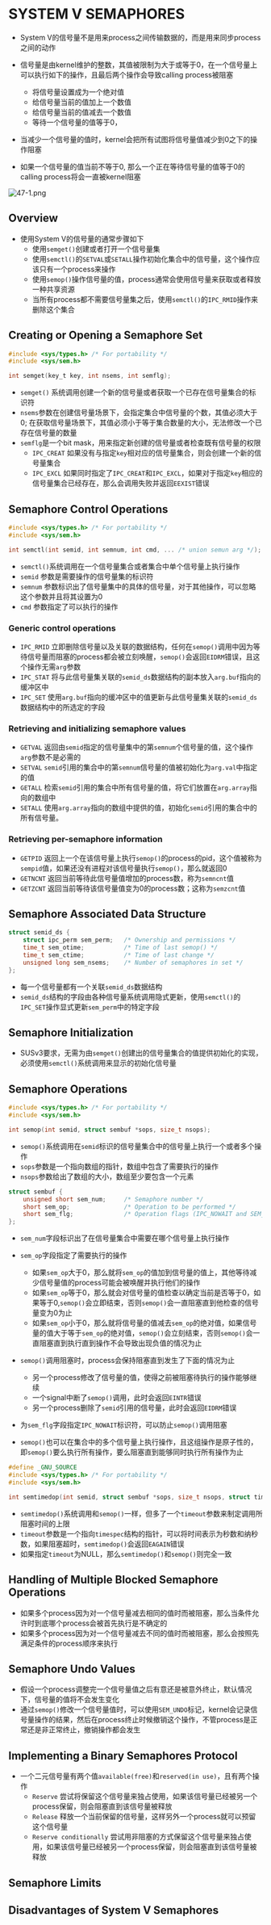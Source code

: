 # SYSTEM V SEMAPHORES

- System V的信号量不是用来process之间传输数据的，而是用来同步process之间的动作
- 信号量是由kernel维护的整数，其值被限制为大于或等于0，在一个信号量上可以执行如下的操作，且最后两个操作会导致calling process被阻塞
	- 将信号量设置成为一个绝对值
	- 给信号量当前的值加上一个数值
	- 给信号量当前的值减去一个数值
	- 等待一个信号量的值等于0，

- 当减少一个信号量的值时，kernel会把所有试图将信号量值减少到0之下的操作阻塞
- 如果一个信号量的值当前不等于0, 那么一个正在等待信号量的值等于0的calling process将会一直被kernel阻塞

![47-1.png](./img/47-1.png)

## Overview

- 使用System V的信号量的通常步骤如下
	- 使用`semget()`创建或者打开一个信号量集
	- 使用`semctl()`的`SETVAL`或`SETALL`操作初始化集合中的信号量，这个操作应该只有一个process来操作
	- 使用`semop()`操作信号量的值，process通常会使用信号量来获取或者释放一种共享资源
	- 当所有process都不需要信号量集之后，使用`semctl()`的`IPC_RMID`操作来删除这个集合

## Creating or Opening a Semaphore Set

```c
#include <sys/types.h> /* For portability */
#include <sys/sem.h>

int semget(key_t key, int nsems, int semflg);
```

- `semget()` 系统调用创建一个新的信号量或者获取一个已存在信号量集合的标识符
- `nsems`参数在创建信号量场景下，会指定集合中信号量的个数，其值必须大于0; 在获取信号量场景下，其值必须小于等于集合数量的大小，无法修改一个已存在信号量的数量
- `semflg`是一个bit mask，用来指定新创建的信号量或者检查既有信号量的权限
	- `IPC_CREAT` 如果没有与指定`key`相对应的信号量集合，则会创建一个新的信号量集合
	- `IPC_EXCL` 如果同时指定了`IPC_CREAT`和`IPC_EXCL`，如果对于指定`key`相应的信号量集合已经存在，那么会调用失败并返回`EEXIST`错误

## Semaphore Control Operations

```c
#include <sys/types.h> /* For portability */
#include <sys/sem.h>

int semctl(int semid, int semnum, int cmd, ... /* union semun arg */);
```

- `semctl()`系统调用在一个信号量集合或者集合中单个信号量上执行操作
- `semid` 参数是需要操作的信号量集的标识符
- `semnum` 参数标识出了信号量集中的具体的信号量，对于其他操作，可以忽略这个参数并且将其设置为0
- `cmd` 参数指定了可以执行的操作

### Generic control operations

- `IPC_RMID` 立即删除信号量以及关联的数据结构，任何在`semop()`调用中因为等待信号量而阻塞的process都会被立刻唤醒，`semop()`会返回`EIDRM`错误，且这个操作无需`arg`参数
- `IPC_STAT` 将与此信号量集关联的`semid_ds`数据结构的副本放入`arg.buf`指向的缓冲区中
- `IPC_SET` 使用`arg.buf`指向的缓冲区中的值更新与此信号量集关联的`semid_ds`数据结构中的所选定的字段

### Retrieving and initializing semaphore values

- `GETVAL` 返回由`semid`指定的信号量集中的第`semnum`个信号量的值，这个操作`arg`参数不是必需的
- `SETVAL` `semid`引用的集合中的第`semnum`信号量的值被初始化为`arg.val`中指定的值
- `GETALL` 检索`semid`引用的集合中所有信号量的值，将它们放置在`arg.array`指向的数组中
- `SETALL` 使用`arg.array`指向的数组中提供的值，初始化`semid`引用的集合中的所有信号量。

### Retrieving per-semaphore information

- `GETPID` 返回上一个在该信号量上执行`semop()`的process的pid，这个值被称为`sempid`值，如果还没有进程对该信号量执行`semop()`，那么就返回0
- `GETNCNT` 返回当前等待此信号量值增加的process数，称为`semncnt`值
- `GETZCNT` 返回当前等待该信号量值变为0的process数；这称为`semzcnt`值

## Semaphore Associated Data Structure

```c
struct semid_ds {   
    struct ipc_perm sem_perm; 	/* Ownership and permissions */   
    time_t sem_otime; 			/* Time of last semop() */
    time_t sem_ctime;			/* Time of last change */
    unsigned long sem_nsems; 	/* Number of semaphores in set */
};
```

- 每一个信号量都有一个关联`semid_ds`数据结构
- `semid_ds`结构的字段由各种信号量系统调用隐式更新，使用`semctl()`的`IPC_SET`操作显式更新`sem_perm`中的特定字段

## Semaphore Initialization

- SUSv3要求，无需为由`semget()`创建出的信号量集合的值提供初始化的实现，必须使用`semctl()`系统调用来显示的初始化信号量

## Semaphore Operations

```c
#include <sys/types.h> /* For portability */
#include <sys/sem.h>

int semop(int semid, struct sembuf *sops, size_t nsops);
```

- `semop()`系统调用在`semid`标识的信号量集合中的信号量上执行一个或者多个操作
- `sops`参数是一个指向数组的指针，数组中包含了需要执行的操作
- `nsops`参数给出了数组的大小，数组至少要包含一个元素

```c
struct sembuf {
	unsigned short sem_num; 	/* Semaphore number */	
    short sem_op; 				/* Operation to be performed */
    short sem_flg; 				/* Operation flags (IPC_NOWAIT and SEM_UNDO) */
};
```

- `sem_num`字段标识出了在信号量集合中需要在哪个信号量上执行操作
- `sem_op`字段指定了需要执行的操作
	- 如果`sem_op`大于0，那么就将`sem_op`的值加到信号量的值上，其他等待减少信号量值的process可能会被唤醒并执行他们的操作
	- 如果`sem_op`等于0，那么就会对信号量的值检查以确定当前是否等于0，如果等于0,`semop()`会立即结束，否则`semop()`会一直阻塞直到他检查的信号量变为0为止
	- 如果`sem_op`小于0，那么就将信号量的值减去`sem_op`的绝对值，如果信号量的值大于等于`sem_op`的绝对值，`semop()`会立刻结束，否则`semop()`会一直阻塞直到执行直到操作不会导致出现负值的情况为止

- `semop()`调用阻塞时，process会保持阻塞直到发生了下面的情况为止
	- 另一个process修改了信号量的值，使得之前被阻塞待执行的操作能够继续
	- 一个signal中断了`semop()`调用，此时会返回`EINTR`错误
	- 另一个process删除了`semid`引用的信号量，此时会返回`EIDRM`错误

- 为`sem_flg`字段指定`IPC_NOWAIT`标识符，可以防止`semop()`调用阻塞
- `semop()`也可以在集合中的多个信号量上执行操作，且这组操作是原子性的，即`semop()`要么执行所有操作，要么阻塞直到能够同时执行所有操作为止

```c
#define _GNU_SOURCE
#include <sys/types.h> /* For portability */
#include <sys/sem.h>

int semtimedop(int semid, struct sembuf *sops, size_t nsops, struct timespec *timeout);
```

- `semtimedop()`系统调用和`semop()`一样，但多了一个`timeout`参数来制定调用所阻塞时间的上限
- `timeout`参数是一个指向`timespec`结构的指针，可以将时间表示为秒数和纳秒数，如果阻塞超时，`semtimedop()`会返回`EAGAIN`错误
- 如果指定`timeout`为NULL，那么`semtimedop()`和`semop()`则完全一致

## Handling of Multiple Blocked Semaphore Operations

- 如果多个process因为对一个信号量减去相同的值时而被阻塞，那么当条件允许时到底哪个process会被首先执行是不确定的
- 如果多个process因为对一个信号量减去不同的值时而被阻塞，那么会按照先满足条件的process顺序来执行

## Semaphore Undo Values

- 假设一个process调整完一个信号量值之后有意还是被意外终止，默认情况下，信号量的值将不会发生变化
- 通过`semop()`修改一个信号量值时，可以使用`SEM_UNDO`标记，kernel会记录信号量操作的结果，然后在process终止时候撤销这个操作，不管process是正常还是非正常终止，撤销操作都会发生

## Implementing a Binary Semaphores Protocol

- 一个二元信号量有两个值`available(free)`和`reserved(in use)`，且有两个操作
  - `Reserve` 尝试将保留这个信号量来独占使用，如果该信号量已经被另一个process保留，则会阻塞直到该信号量被释放
  - `Release` 释放一个当前保留的信号量，这样另外一个process就可以预留这个信号量
  - `Reserve conditionally` 尝试用非阻塞的方式保留这个信号量来独占使用，如果该信号量已经被另一个process保留，则会阻塞直到该信号量被释放

## Semaphore Limits

## Disadvantages of System V Semaphores